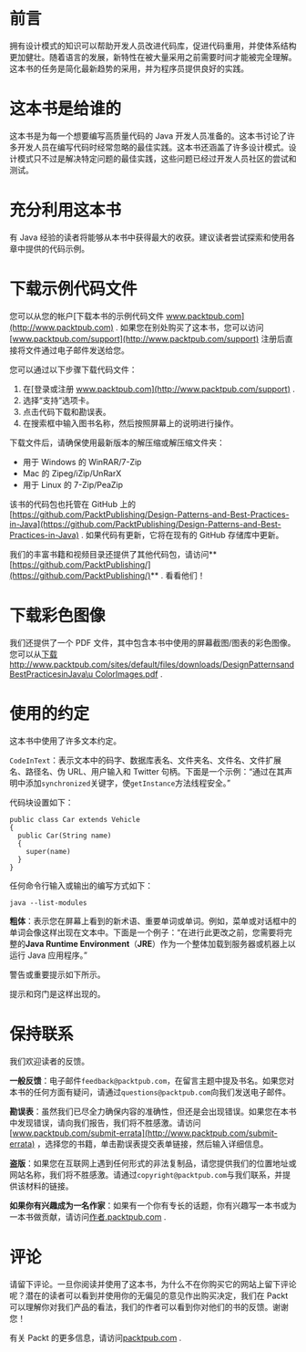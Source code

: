 # 前言

拥有设计模式的知识可以帮助开发人员改进代码库，促进代码重用，并使体系结构更加健壮。随着语言的发展，新特性在被大量采用之前需要时间才能被完全理解。这本书的任务是简化最新趋势的采用，并为程序员提供良好的实践。

# 这本书是给谁的

这本书是为每一个想要编写高质量代码的 Java 开发人员准备的。这本书讨论了许多开发人员在编写代码时经常忽略的最佳实践。这本书还涵盖了许多设计模式。设计模式只不过是解决特定问题的最佳实践，这些问题已经过开发人员社区的尝试和测试。

# 充分利用这本书

有 Java 经验的读者将能够从本书中获得最大的收获。建议读者尝试探索和使用各章中提供的代码示例。

# 下载示例代码文件

您可以从您的帐户[下载本书的示例代码文件 www.packtpub.com](http://www.packtpub.com) . 如果您在别处购买了这本书，您可以访问[www.packtpub.com/support](http://www.packtpub.com/support) 注册后直接将文件通过电子邮件发送给您。

您可以通过以下步骤下载代码文件：

1.  在[登录或注册 www.packtpub.com](http://www.packtpub.com/support) .
2.  选择“支持”选项卡。
3.  点击代码下载和勘误表。
4.  在搜索框中输入图书名称，然后按照屏幕上的说明进行操作。

下载文件后，请确保使用最新版本的解压缩或解压缩文件夹：

*   用于 Windows 的 WinRAR/7-Zip
*   Mac 的 Zipeg/iZip/UnRarX
*   用于 Linux 的 7-Zip/PeaZip

该书的代码包也托管在 GitHub 上的[https://github.com/PacktPublishing/Design-Patterns-and-Best-Practices-in-Java](https://github.com/PacktPublishing/Design-Patterns-and-Best-Practices-in-Java) . 如果代码有更新，它将在现有的 GitHub 存储库中更新。

我们的丰富书籍和视频目录还提供了其他代码包，请访问**[https://github.com/PacktPublishing/](https://github.com/PacktPublishing/)** . 看看他们！

# 下载彩色图像

我们还提供了一个 PDF 文件，其中包含本书中使用的屏幕截图/图表的彩色图像。您可以从[下载 http://www.packtpub.com/sites/default/files/downloads/DesignPatternsandBestPracticesinJava\u ColorImages.pdf](http://www.packtpub.com/sites/default/files/downloads/DesignPatternsandBestPracticesinJava_ColorImages.pdf) .

# 使用的约定

这本书中使用了许多文本约定。

`CodeInText`：表示文本中的码字、数据库表名、文件夹名、文件名、文件扩展名、路径名、伪 URL、用户输入和 Twitter 句柄。下面是一个示例：“通过在其声明中添加`synchronized`关键字，使`getInstance`方法线程安全。”

代码块设置如下：

```
public class Car extends Vehicle
{
  public Car(String name)
  {
    super(name)
  }
}
```

任何命令行输入或输出的编写方式如下：

```
java --list-modules
```

**粗体**：表示您在屏幕上看到的新术语、重要单词或单词。例如，菜单或对话框中的单词会像这样出现在文本中。下面是一个例子：“在进行此更改之前，您需要将完整的**Java Runtime Environment**（**JRE**）作为一个整体加载到服务器或机器上以运行 Java 应用程序。”

警告或重要提示如下所示。

提示和窍门是这样出现的。

# 保持联系

我们欢迎读者的反馈。

**一般反馈**：电子邮件`feedback@packtpub.com`，在留言主题中提及书名。如果您对本书的任何方面有疑问，请通过`questions@packtpub.com`向我们发送电子邮件。

**勘误表**：虽然我们已尽全力确保内容的准确性，但还是会出现错误。如果您在本书中发现错误，请向我们报告，我们将不胜感激。请访问[www.packtpub.com/submit-errata](http://www.packtpub.com/submit-errata) ，选择您的书籍，单击勘误表提交表单链接，然后输入详细信息。

**盗版**：如果您在互联网上遇到任何形式的非法复制品，请您提供我们的位置地址或网站名称，我们将不胜感激。请通过`copyright@packtpub.com`与我们联系，并提供该材料的链接。

**如果你有兴趣成为一名作家**：如果有一个你有专长的话题，你有兴趣写一本书或为一本书做贡献，请访问[作者.packtpub.com](http://authors.packtpub.com/) .

# 评论

请留下评论。一旦你阅读并使用了这本书，为什么不在你购买它的网站上留下评论呢？潜在的读者可以看到并使用你的无偏见的意见作出购买决定，我们在 Packt 可以理解你对我们产品的看法，我们的作者可以看到你对他们的书的反馈。谢谢您！

有关 Packt 的更多信息，请访问[packtpub.com](https://www.packtpub.com/) .